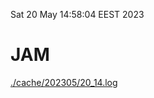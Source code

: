 Sat 20 May 14:58:04 EEST 2023
# JAM
<a href='./cache/202305/20_14.log'>./cache/202305/20_14.log</a>
